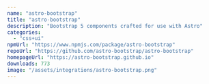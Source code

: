 ```yaml
---
name: "astro-bootstrap"
title: "astro-bootstrap"
description: "Bootstrap 5 components crafted for use with Astro"
categories:
  - "css+ui"
npmUrl: "https://www.npmjs.com/package/astro-bootstrap"
repoUrl: "https://github.com/astro-bootstrap/astro-bootstrap"
homepageUrl: "https://astro-bootstrap.github.io"
downloads: 773
image: "/assets/integrations/astro-bootstrap.png"
---
```

